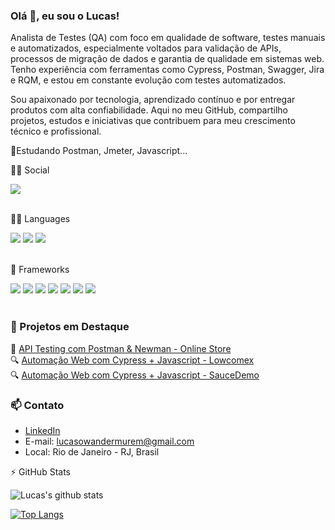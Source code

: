 ### Olá 👋, eu sou o Lucas!

Analista de Testes (QA) com foco em qualidade de software, testes manuais e automatizados, especialmente voltados para validação de APIs, processos de migração de dados e garantia de qualidade em sistemas web.
Tenho experiência com ferramentas como Cypress, Postman, Swagger, Jira e RQM, e estou em constante evolução com testes automatizados.

Sou apaixonado por tecnologia, aprendizado contínuo e por entregar produtos com alta confiabilidade. Aqui no meu GitHub, compartilho projetos, estudos e iniciativas que contribuem para meu crescimento técnico e profissional.

🌱Estudando Postman, Jmeter, Javascript...

👨👩 Social
<div style:align:right>
  <a href = "https://www.linkedin.com/in/lucaswander/">
    <img src = "https://img.shields.io/badge/lucaswander-%230077B5.svg?&style=&logo=linkedin&logoColor=white">
  </a>
</div><br>

👩‍💻 Languages
<div style:align-right>
  <img src = "https://img.shields.io/badge/HTML5-E34F26?style=&logo=html5&logoColor=white">
  <img src = "https://img.shields.io/badge/CSS3-1572B6?style=&logo=css3&logoColor=white">
  <img src = "https://img.shields.io/badge/JavaScript-F7DF1E?style=&logo=javascript&logoColor=black">
</div><br> 
 
  🚀 Frameworks 
<div style:align-right>
  <img src = "https://img.shields.io/badge/cypress-43853D?style=&logo=cypress&logoColor=white">
  <img src = "https://img.shields.io/badge/postman-43853D?style=&logo=postman&logoColor=white">
  <img src = "https://img.shields.io/badge/jmeter-43853D?style=&logo=node-dot-js&logoColor=white">
  <img src = "https://img.shields.io/badge/Node.js-43853D?style=&logo=node-dot-js&logoColor=white">
  <img src = "https://img.shields.io/badge/npm-CB3837?style=&logo=npm&logoColor=white">
  <img src = "https://img.shields.io/badge/Yarn-2C8EBB?style=&logo=yarn&logoColor=white">
  <img src = "https://img.shields.io/badge/Git-F05032?style=&logo=git&logoColor=white">
</div><br>

### 📂 Projetos em Destaque

🧪 [API Testing com Postman & Newman - Online Store](https://github.com/LucasWandermurem/online-store-postman-api)  
🔍 [Automação Web com Cypress + Javascript - Lowcomex](https://github.com/LucasWandermurem/lowcomex-cypress-web)  
🔍 [Automação Web com Cypress + Javascript - SauceDemo](https://github.com/LucasWandermurem/sauce-demo-cypress-web)
<!--📁 [Casos de Teste - Projeto Exemplo](https://github.com/seuusuario/test-case-documentation)-->

### 📫 Contato

- [LinkedIn](https://www.linkedin.com/in/lucaswandermurem)
- E-mail: lucasowandermurem@gmail.com
- Local: Rio de Janeiro - RJ, Brasil

⚡ GitHub Stats <br>

![Lucas's github stats](https://github-readme-stats.vercel.app/api?username=LucasWandermurem&hide=issues&show_icons=true&theme=merko&show_owner)

[![Top Langs](https://github-readme-stats.vercel.app/api/top-langs/?username=LucasWandermurem&layout=compact)](https://github.com/LucasWandermurem/github-readme-stats)

<!-- <a href="https://github.com/LucasWandermurem/github-readme-stats">
  <img align="center" src="https://github-readme-stats.vercel.app/api/pin/?username=LucasWandermurem&repo=github-readme-stats" />
</a>
<a href="https://github.com/LucasWandermurem/portfolio">
  <img align="center" src="https://github-readme-stats.vercel.app/api/pin/?username=LucasWandermurem&repo=portfolio" />
</a> -->

<!--
**LucasWandermurem/LucasWandermurem** is a ✨ _special_ ✨ repository because its `README.md` (this file) appears on your GitHub profile.

Here are some ideas to get you started:

- 🔭 I’m currently working on ...
- 🌱 I’m currently learning ...
- 👯 I’m looking to collaborate on ...
- 🤔 I’m looking for help with ...
- 💬 Ask me about ...
- 📫 How to reach me: ...
- 😄 Pronouns: ...
- ⚡ Fun fact: ...
-->

